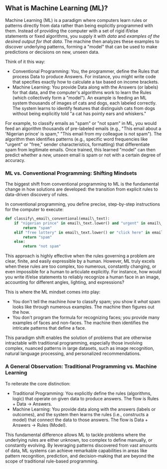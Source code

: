 
## What is Machine Learning (ML)?

Machine Learning (ML) is a paradigm where computers learn rules or patterns directly from data rather than being explicitly programmed with them. Instead of providing the computer with a set of rigid if/else statements or fixed algorithms, you supply it with *data* and *examples of the desired output for that data*. The machine then analyzes these examples to discover underlying patterns, forming a "model" that can be used to make predictions or decisions on new, unseen data.

Think of it this way:

* Conventional Programming: You, the programmer, define the Rules that process Data to produce Answers. For instance, you might write code that specifies exactly how to calculate a tax based on income brackets.  
* Machine Learning: You provide Data along with the Answers (or labels) for that data, and the computer's algorithms work to learn the Rules (which collectively form a "model"). An example is feeding an ML system thousands of images of cats and dogs, each labeled correctly. The system learns to identify features that distinguish cats from dogs without being explicitly told "a cat has pointy ears and whiskers."

For example, to classify emails as "spam" or "not spam" in ML, you would feed an algorithm thousands of pre-labeled emails (e.g., "This email about a 'Nigerian prince' is spam," "This email from my colleague is not spam"). The algorithm then identifies patterns (e.g., specific word frequencies like "urgent" or "free," sender characteristics, formatting) that differentiate spam from legitimate emails. Once trained, this learned "model" can then predict whether a *new, unseen* email is spam or not with a certain degree of accuracy.


### ML vs. Conventional Programming: Shifting Mindsets

The biggest shift from conventional programming to ML is the fundamental change in how solutions are developed: the transition from explicit rules to data-driven discovery of rules.

In conventional programming, you define precise, step-by-step instructions for the computer to execute:

```python
def classify\_email\_conventional(email\_text):  
    if "nigerian prince" in email\_text.lower() and "urgent" in email\_text.lower():  
        return "spam"  
    elif "free lottery" in email\_text.lower() or "click here" in email\_text.lower():  
        return "spam"  
    else:  
        return "not spam"
```

This approach is highly effective when the rules governing a problem are clear, finite, and easily expressible by a human. However, ML truly excels when these rules are too complex, too numerous, constantly changing, or even impossible for a human to articulate explicitly. For instance, how would you write if/else statements to reliably recognize a human face in an image, accounting for different angles, lighting, and expressions?

This is where the ML mindset comes into play:

* You don't tell the machine *how* to classify spam; you show it *what* spam looks like through numerous examples. The machine then figures out the how.  
* You don't program the formula for recognizing faces; you provide many examples of faces and non-faces. The machine then identifies the intricate patterns that define a face.

This paradigm shift enables the solution of problems that are otherwise intractable with traditional programming, especially those involving complex, nuanced patterns in large datasets, such as image recognition, natural language processing, and personalized recommendations.


### A General Observation: Traditional Programming vs. Machine Learning

To reiterate the core distinction:

* Traditional Programming: You explicitly define the rules (algorithms, logic) that operate on given data to produce answers. The flow is Rules \+ Data \-\> Answers.  
* Machine Learning: You provide data along with the answers (labels or outcomes), and the system then learns the rules (i.e., constructs a model) that connect the data to those answers. The flow is Data \+ Answers \-\> Rules (Model).

This fundamental difference allows ML to tackle problems where the underlying rules are either unknown, too complex to define manually, or constantly evolving. By leveraging patterns discovered from vast amounts of data, ML systems can achieve remarkable capabilities in areas like pattern recognition, prediction, and decision-making that are beyond the scope of traditional rule-based programming.
